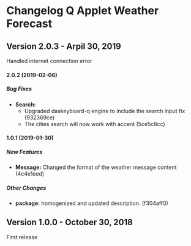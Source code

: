 # Changelog Q Applet Weather Forecast

## Version 2.0.3 - Arpil 30, 2019

Handled internet connection error

#### 2.0.2 (2019-02-06)

##### Bug Fixes

* **Search:**  
  * Upgraded daskeyboard-q engine to include the search input fix (932369ce)
  * The cities search will now work with accent (5ce5c8cc)

#### 1.0.1 (2019-01-30)

##### New Features

* **Message:**  Changed the format of the weather message content (4c4e1eed)

##### Other Changes

* **package:**  homogenized and updated description. (f304aff0)

## Version 1.0.0 - October 30, 2018

First release
